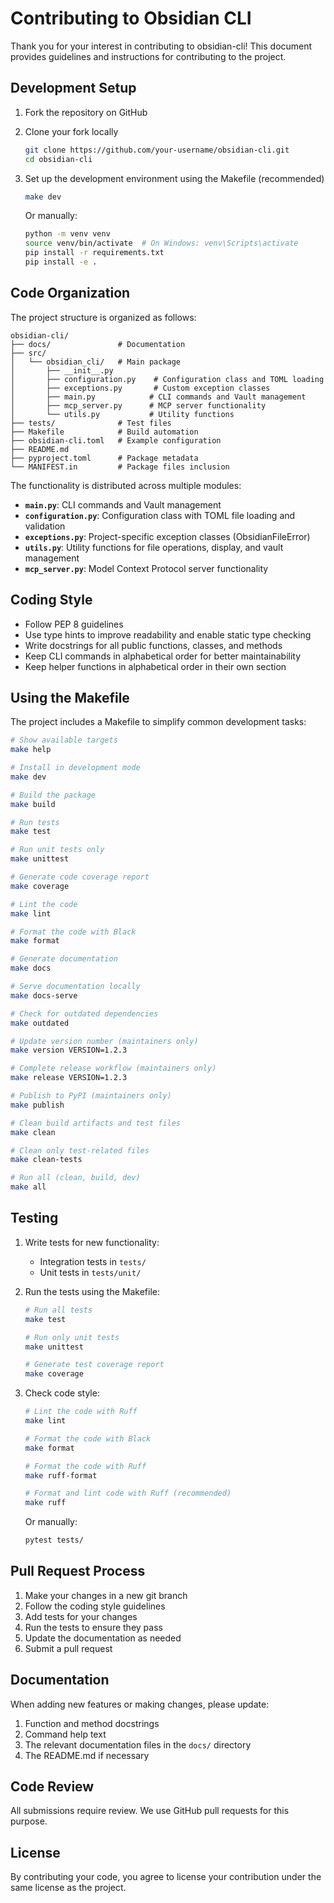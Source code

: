 # Contributing to Obsidian CLI

Thank you for your interest in contributing to obsidian-cli! This document provides guidelines and
instructions for contributing to the project.

## Development Setup

1. Fork the repository on GitHub
2. Clone your fork locally

   ```bash
   git clone https://github.com/your-username/obsidian-cli.git
   cd obsidian-cli
   ```

3. Set up the development environment using the Makefile (recommended)

   ```bash
   make dev
   ```

   Or manually:

   ```bash
   python -m venv venv
   source venv/bin/activate  # On Windows: venv\Scripts\activate
   pip install -r requirements.txt
   pip install -e .
   ```

## Code Organization

The project structure is organized as follows:

```
obsidian-cli/
├── docs/               # Documentation
├── src/
│   └── obsidian_cli/   # Main package
│       ├── __init__.py
│       ├── configuration.py    # Configuration class and TOML loading
│       ├── exceptions.py       # Custom exception classes
│       ├── main.py            # CLI commands and Vault management
│       ├── mcp_server.py      # MCP server functionality
│       └── utils.py           # Utility functions
├── tests/              # Test files
├── Makefile            # Build automation
├── obsidian-cli.toml   # Example configuration
├── README.md
├── pyproject.toml      # Package metadata
└── MANIFEST.in         # Package files inclusion
```

The functionality is distributed across multiple modules:

- **`main.py`**: CLI commands and Vault management
- **`configuration.py`**: Configuration class with TOML file loading and validation
- **`exceptions.py`**: Project-specific exception classes (ObsidianFileError)
- **`utils.py`**: Utility functions for file operations, display, and vault management
- **`mcp_server.py`**: Model Context Protocol server functionality

## Coding Style

- Follow PEP 8 guidelines
- Use type hints to improve readability and enable static type checking
- Write docstrings for all public functions, classes, and methods
- Keep CLI commands in alphabetical order for better maintainability
- Keep helper functions in alphabetical order in their own section

## Using the Makefile

The project includes a Makefile to simplify common development tasks:

```bash
# Show available targets
make help

# Install in development mode
make dev

# Build the package
make build

# Run tests
make test

# Run unit tests only
make unittest

# Generate code coverage report
make coverage

# Lint the code
make lint

# Format the code with Black
make format

# Generate documentation
make docs

# Serve documentation locally
make docs-serve

# Check for outdated dependencies
make outdated

# Update version number (maintainers only)
make version VERSION=1.2.3

# Complete release workflow (maintainers only)
make release VERSION=1.2.3

# Publish to PyPI (maintainers only)
make publish

# Clean build artifacts and test files
make clean

# Clean only test-related files
make clean-tests

# Run all (clean, build, dev)
make all
```

## Testing

1. Write tests for new functionality:
   - Integration tests in `tests/`
   - Unit tests in `tests/unit/`

2. Run the tests using the Makefile:

   ```bash
   # Run all tests
   make test

   # Run only unit tests
   make unittest

   # Generate test coverage report
   make coverage
   ```

3. Check code style:

   ```bash
   # Lint the code with Ruff
   make lint

   # Format the code with Black
   make format

   # Format the code with Ruff
   make ruff-format

   # Format and lint code with Ruff (recommended)
   make ruff
   ```

   Or manually:

   ```bash
   pytest tests/
   ```

## Pull Request Process

1. Make your changes in a new git branch
2. Follow the coding style guidelines
3. Add tests for your changes
4. Run the tests to ensure they pass
5. Update the documentation as needed
6. Submit a pull request

## Documentation

When adding new features or making changes, please update:

1. Function and method docstrings
2. Command help text
3. The relevant documentation files in the `docs/` directory
4. The README.md if necessary

## Code Review

All submissions require review. We use GitHub pull requests for this purpose.

## License

By contributing your code, you agree to license your contribution under the same license as the
project.

